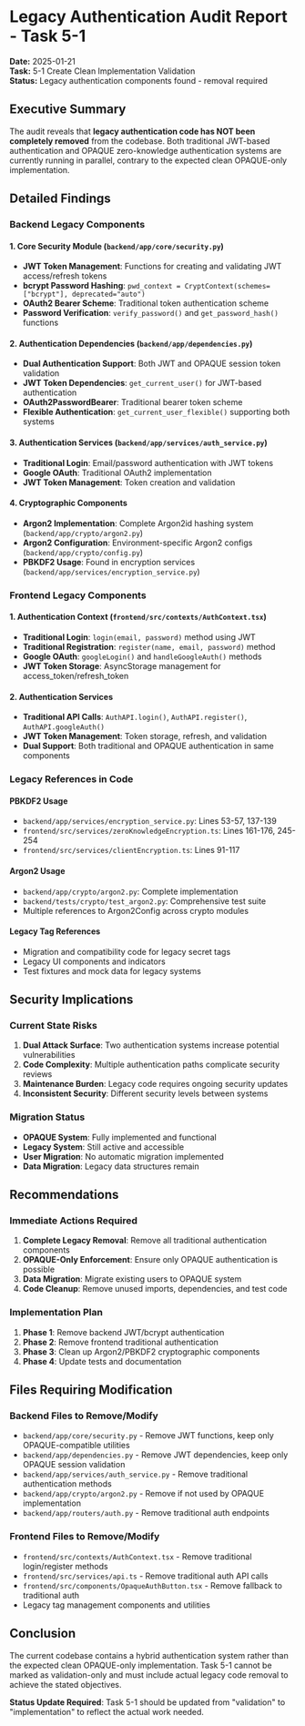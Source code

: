 # Legacy Authentication Audit Report - Task 5-1
**Date:** 2025-01-21  
**Task:** 5-1 Create Clean Implementation Validation  
**Status:** Legacy authentication components found - removal required

## Executive Summary

The audit reveals that **legacy authentication code has NOT been completely removed** from the codebase. Both traditional JWT-based authentication and OPAQUE zero-knowledge authentication systems are currently running in parallel, contrary to the expected clean OPAQUE-only implementation.

## Detailed Findings

### Backend Legacy Components

#### 1. Core Security Module (`backend/app/core/security.py`)
- **JWT Token Management**: Functions for creating and validating JWT access/refresh tokens
- **bcrypt Password Hashing**: `pwd_context = CryptContext(schemes=["bcrypt"], deprecated="auto")`
- **OAuth2 Bearer Scheme**: Traditional token authentication scheme
- **Password Verification**: `verify_password()` and `get_password_hash()` functions

#### 2. Authentication Dependencies (`backend/app/dependencies.py`)
- **Dual Authentication Support**: Both JWT and OPAQUE session token validation
- **JWT Token Dependencies**: `get_current_user()` for JWT-based authentication
- **OAuth2PasswordBearer**: Traditional bearer token scheme
- **Flexible Authentication**: `get_current_user_flexible()` supporting both systems

#### 3. Authentication Services (`backend/app/services/auth_service.py`)
- **Traditional Login**: Email/password authentication with JWT tokens
- **Google OAuth**: Traditional OAuth2 implementation
- **JWT Token Management**: Token creation and validation

#### 4. Cryptographic Components
- **Argon2 Implementation**: Complete Argon2id hashing system (`backend/app/crypto/argon2.py`)
- **Argon2 Configuration**: Environment-specific Argon2 configs (`backend/app/crypto/config.py`)
- **PBKDF2 Usage**: Found in encryption services (`backend/app/services/encryption_service.py`)

### Frontend Legacy Components

#### 1. Authentication Context (`frontend/src/contexts/AuthContext.tsx`)
- **Traditional Login**: `login(email, password)` method using JWT
- **Traditional Registration**: `register(name, email, password)` method
- **Google OAuth**: `googleLogin()` and `handleGoogleAuth()` methods
- **JWT Token Storage**: AsyncStorage management for access_token/refresh_token

#### 2. Authentication Services
- **Traditional API Calls**: `AuthAPI.login()`, `AuthAPI.register()`, `AuthAPI.googleAuth()`
- **JWT Token Management**: Token storage, refresh, and validation
- **Dual Support**: Both traditional and OPAQUE authentication in same components

### Legacy References in Code

#### PBKDF2 Usage
- `backend/app/services/encryption_service.py`: Lines 53-57, 137-139
- `frontend/src/services/zeroKnowledgeEncryption.ts`: Lines 161-176, 245-254
- `frontend/src/services/clientEncryption.ts`: Lines 91-117

#### Argon2 Usage
- `backend/app/crypto/argon2.py`: Complete implementation
- `backend/tests/crypto/test_argon2.py`: Comprehensive test suite
- Multiple references to Argon2Config across crypto modules

#### Legacy Tag References
- Migration and compatibility code for legacy secret tags
- Legacy UI components and indicators
- Test fixtures and mock data for legacy systems

## Security Implications

### Current State Risks
1. **Dual Attack Surface**: Two authentication systems increase potential vulnerabilities
2. **Code Complexity**: Multiple authentication paths complicate security reviews
3. **Maintenance Burden**: Legacy code requires ongoing security updates
4. **Inconsistent Security**: Different security levels between systems

### Migration Status
- **OPAQUE System**: Fully implemented and functional
- **Legacy System**: Still active and accessible
- **User Migration**: No automatic migration implemented
- **Data Migration**: Legacy data structures remain

## Recommendations

### Immediate Actions Required
1. **Complete Legacy Removal**: Remove all traditional authentication components
2. **OPAQUE-Only Enforcement**: Ensure only OPAQUE authentication is possible
3. **Data Migration**: Migrate existing users to OPAQUE system
4. **Code Cleanup**: Remove unused imports, dependencies, and test code

### Implementation Plan
1. **Phase 1**: Remove backend JWT/bcrypt authentication
2. **Phase 2**: Remove frontend traditional authentication
3. **Phase 3**: Clean up Argon2/PBKDF2 cryptographic components
4. **Phase 4**: Update tests and documentation

## Files Requiring Modification

### Backend Files to Remove/Modify
- `backend/app/core/security.py` - Remove JWT functions, keep only OPAQUE-compatible utilities
- `backend/app/dependencies.py` - Remove JWT dependencies, keep only OPAQUE session validation
- `backend/app/services/auth_service.py` - Remove traditional authentication methods
- `backend/app/crypto/argon2.py` - Remove if not used by OPAQUE implementation
- `backend/app/routers/auth.py` - Remove traditional auth endpoints

### Frontend Files to Remove/Modify
- `frontend/src/contexts/AuthContext.tsx` - Remove traditional login/register methods
- `frontend/src/services/api.ts` - Remove traditional auth API calls
- `frontend/src/components/OpaqueAuthButton.tsx` - Remove fallback to traditional auth
- Legacy tag management components and utilities

## Conclusion

The current codebase contains a hybrid authentication system rather than the expected clean OPAQUE-only implementation. Task 5-1 cannot be marked as validation-only and must include actual legacy code removal to achieve the stated objectives.

**Status Update Required**: Task 5-1 should be updated from "validation" to "implementation" to reflect the actual work needed. 